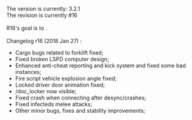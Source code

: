 The version is currently: 3.2.1<br>
The revision is currently #16
<br><br>
R16's goal is to .
<br><br>
Changelog r16 (2018 Jan 27) :
  - Cargo bugs related to forklift fixed;
  - Fixed broken LSPD computer design;
  - Enhanced anti-cheat reporting and kick system and fixed some bad instances;
  - Fire script vehicle explosion angle fixed;
  - Locked driver door animation fixed;
  - /doc_locker now visible;
  - Fixed crash when connecting after desync/crashes;
  - Fixed infecteds melee attacks;
  - Other minor bugs, fixes and stability improvements;
